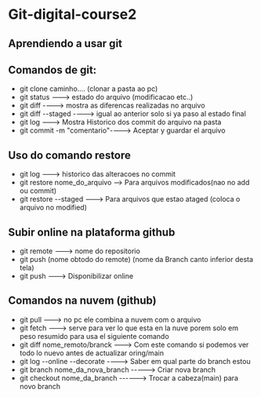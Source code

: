 # Git-digital-course2
## Aprendiendo a usar git 
## Comandos de git:
* git clone caminho.... (clonar a pasta ao pc)
* git status ---> estado do arquivo (modificacao etc..)
* git diff ----> mostra as diferencas realizadas no arquivo
* git diff --staged ----> igual ao anterior solo si ya paso al estado final
* git log ---> Mostra Historico dos commit do arquivo na pasta
* git commit -m "comentario"----> Aceptar y guardar el arquivo
## Uso do comando restore
* git log ---> historico das alteracoes no commit
* git restore nome_do_arquivo --> Para arquivos modificados(nao no add ou commit)
* git restore --staged ---> Para arquivos que estao ataged (coloca o arquivo no modified)


## Subir online na plataforma github
* git remote ---> nome do repositorio
* git push (nome obtodo do remote) (nome da Branch canto inferior desta tela)
* git push ---> Disponibilizar online

## Comandos na nuvem (github)
* git pull ---> no pc ele combina a nuvem com o arquivo
* git fetch ---> serve para ver lo que esta en la nuve porem solo em peso resumido para usa el siguiente comando
* git diff nome_remoto/branck ---> Com este comando si podemos ver todo lo nuevo antes de actualizar oring/main 
* git log --online --decorate ----> Saber em qual parte do branch estou
* git branch  nome_da_nova_branch -----> Criar nova branch
* git checkout nome_da_branch  ------> Trocar a cabeza(main) para novo branch